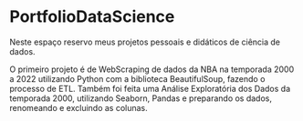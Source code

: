 # PortfolioDataScience
Neste espaço reservo meus projetos pessoais e didáticos de ciência de dados. 

O primeiro projeto é de WebScraping de dados da NBA na temporada 2000 a 2022 utilizando Python com a biblioteca BeautifulSoup, fazendo o processo de ETL. Também foi feita uma Análise Exploratória dos Dados da temporada 2000, utilizando Seaborn, Pandas e preparando os dados, renomeando e excluindo as colunas.



